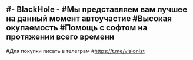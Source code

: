 #- BlackHole - 
#Мы представляем вам лучшее на данный момент автоучастие
#Высокая окупаемость
#Помощь с софтом на протяжении всего времени
------------------------------------------
#Для покупки писать в телеграм 
#https://t.me/visionlzt
